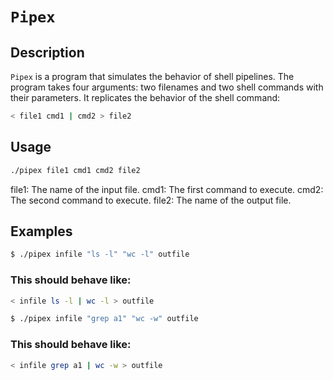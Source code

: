 # `Pipex`

## Description
`Pipex` is a program that simulates the behavior of shell pipelines. The program takes four arguments: two filenames and two shell commands with their parameters. It replicates the behavior of the shell command:

```bash
< file1 cmd1 | cmd2 > file2
```

## Usage
```bash
./pipex file1 cmd1 cmd2 file2
```
file1: The name of the input file.
cmd1: The first command to execute.
cmd2: The second command to execute.
file2: The name of the output file.

## Examples
```bash
$ ./pipex infile "ls -l" "wc -l" outfile
```
### This should behave like:
```bash
< infile ls -l | wc -l > outfile
```
```bash
$ ./pipex infile "grep a1" "wc -w" outfile
```
### This should behave like:
```bash
< infile grep a1 | wc -w > outfile
```
